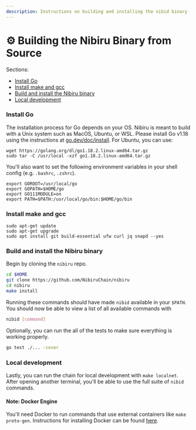 ```yaml
---
description: Instructions on building and installing the nibid binary
---
```


# ⚙️ Building the Nibiru Binary from Source

Sections:

* [Install Go](building-the-nibiru-binary.md#install-go)
* [Install make and gcc](building-the-nibiru-binary.md#install-make-and-gcc)
* [Build and install the Nibiru binary](building-the-nibiru-binary.md#build-and-install-the-nibiru-binary)
* [Local development](building-the-nibiru-binary.md#local-development)

### Install Go

The installation process for Go depends on your OS. Nibiru is meant to build with a Unix system such as MacOS, Ubuntu, or WSL. Please install Go v1.18 using the instructions at [go.dev/doc/install](https://go.dev/doc/install). For Ubuntu, you can use:

```shell
wget https://golang.org/dl/go1.18.2.linux-amd64.tar.gz
sudo tar -C /usr/local -xzf go1.18.2.linux-amd64.tar.gz
```

You'll also want to set the following environment variables in your shell config (e.g. `.bashrc`, `.zshrc`).

```shell
export GOROOT=/usr/local/go
export GOPATH=$HOME/go
export GO111MODULE=on
export PATH=$PATH:/usr/local/go/bin:$HOME/go/bin
```

### Install make and gcc

```
sudo apt-get update
sudo apt-get upgrade
sudo apt install git build-essential ufw curl jq snapd --yes
```

### Build and install the Nibiru binary

Begin by cloning the `nibiru` repo.

```bash
cd $HOME
git clone https://github.com/NibiruChain/nibiru
cd nibiru
make install
```

Running these commands should have made `nibid` available in your `$PATH`. You should now be able to view a list of all available commands with

```bash
nibid [command]
```

Optionally, you can run the all of the tests to make sure everything is working properly.

```bash
go test ./... -cover 
```

### Local development

Lastly, you can run the chain for local development with `make localnet`. After opening another terminal, you'll be able to use the full suite of `nibid` commands.

#### Note: Docker Engine

You'll need Docker to run commands that use external containers like `make proto-gen`. Instructions for installing Docker can be found [here](https://docs.docker.com/engine/install/).
